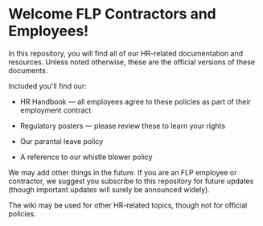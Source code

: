 # Welcome FLP Contractors and Employees!

In this repository, you will find all of our HR-related documentation and resources. Unless noted otherwise, these are the official versions of these documents.

Included you'll find our:

 - HR Handbook — all employees agree to these policies as part of their employment contract
  
 - Regulatory posters — please review these to learn your rights
 
 - Our parantal leave policy
 
 - A reference to our whistle blower policy
 
We may add other things in the future. If you are an FLP employee or contractor, we suggest you subscribe to this repository for future updates (though important updates will surely be announced widely).

The wiki may be used for other HR-related topics, though not for official policies.
